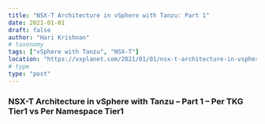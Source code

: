 ```yaml
---
title: "NSX-T Architecture in vSphere with Tanzu: Part 1" 
date: 2021-01-01
draft: false
author: "Hari Krishnan" 
# taxonomy
tags: ["vSphere with Tanzu", "NSX-T"]
location: "https://vxplanet.com/2021/01/01/nsx-t-architecture-in-vsphere-with-tanzu-part-1-per-tkg-tier1-vs-per-namespace-tier1/"
# type
type: "post"
---
```


### NSX-T Architecture in vSphere with Tanzu – Part 1 – Per TKG Tier1 vs Per Namespace Tier1

